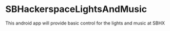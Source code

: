 # SBHackerspaceLightsAndMusic
This android app will provide basic control for the lights and music at SBHX

